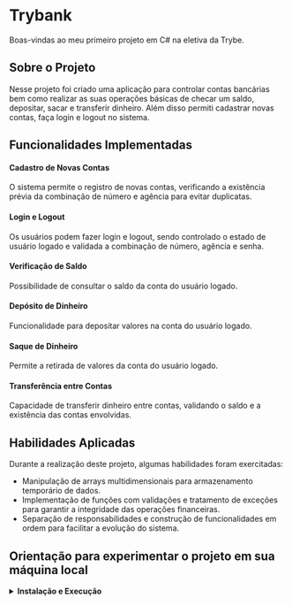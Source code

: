 # Trybank

Boas-vindas ao meu primeiro projeto em C# na eletiva da Trybe.

## Sobre o Projeto

Nesse projeto foi criado uma aplicação para controlar contas bancárias bem como realizar as suas operações básicas de checar um saldo, depositar, sacar e transferir dinheiro. Além disso permiti cadastrar novas contas, faça login e logout no sistema.

## Funcionalidades Implementadas

#### Cadastro de Novas Contas
O sistema permite o registro de novas contas, verificando a existência prévia da combinação de número e agência para evitar duplicatas.

#### Login e Logout
Os usuários podem fazer login e logout, sendo controlado o estado de usuário logado e validada a combinação de número, agência e senha.

#### Verificação de Saldo
Possibilidade de consultar o saldo da conta do usuário logado.

#### Depósito de Dinheiro
Funcionalidade para depositar valores na conta do usuário logado.

#### Saque de Dinheiro
Permite a retirada de valores da conta do usuário logado.

#### Transferência entre Contas
Capacidade de transferir dinheiro entre contas, validando o saldo e a existência das contas envolvidas.

## Habilidades Aplicadas

Durante a realização deste projeto, algumas habilidades foram exercitadas:

- Manipulação de arrays multidimensionais para armazenamento temporário de dados.
- Implementação de funções com validações e tratamento de exceções para garantir a integridade das operações financeiras.
- Separação de responsabilidades e construção de funcionalidades em ordem para facilitar a evolução do sistema.

## Orientação para experimentar o projeto em sua máquina local
<details>
  <summary><strong>Instalação e Execução</strong></summary><br />

1. Clone o repositório:
```sh
git clone 
```
2. Entre na pasta do repositório:
```sh
cd trybank 
```
2. Instale as dependências:
Entre na pasta:
```sh
cd src/ 
```
Execute o comando:
```sh
dotnet restore 
```
Sinta-se à vontade para explorar este projeto, acompanhar meu crescimento e contribuir, se desejar. Se você tiver alguma sugestão, feedback ou quiser trocar conhecimentos, será um prazer conectar com você no LinkedIn!
